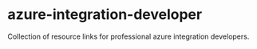 # azure-integration-developer
Collection of resource links for professional azure integration developers. 
